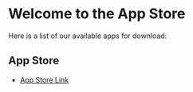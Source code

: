 # Welcome to the App Store

Here is a list of our available apps for download:

## App Store

- [App Store Link](https://apps.toufikhasan.com/)
